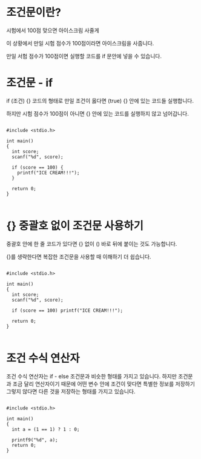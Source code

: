 # 조건문이란?

시험에서 100점 맞으면 아이스크림 사줄게

이 상황에서 만일 시험 점수가 100점이라면 아이스크림을 사줍니다.

만일 서험 점수가 100점이면 실행할 코드를 if 문안에 넣을 수 있습니다.

# 조건문 - if

if (조건) {} 코드의 형태로 만일 조건이 옳다면 (true) {} 안에 있는 코드들 실행합니다.

하지만 시험 점수가 100점이 아니면 {} 안에 있는 코드를 실행하지 않고 넘어갑니다.

<pre>
<code>
#include &lt;stdio.h>

int main()
{
  int score;
  scanf("%d", score);

  if (score == 100) {
    printf("ICE CREAM!!!");
  }

  return 0;
}
</code>
</pre>

# {} 중괄호 없이 조건문 사용하기

중괄호 안에 한 줄 코드가 있다면 {} 없이 () 바로 뒤에 붙이는 것도 가능합니다.

{}를 생략한다면 복잡한 조건문을 사용할 때 이해하기 더 쉽습니다.

<pre>
<code>
#include &lt;stdio.h>

int main()
{
  int score;
  scanf("%d", score);

  if (score == 100) printf("ICE CREAM!!!");

  return 0;
}
</code>
</pre>

# 조건 수식 연산자

조건 수식 연산자는 if - else 조건문과 비슷한 형태를 가지고 있습니다. 하지만 조건문과 조금 달리 연산자이기 때문에 어떤 변수 안에 조건이 맞다면 특별한 정보를 저장하기 그렇지 않다면 다른 것을 저장하는 형태를 가지고 있습니다.

<pre>
<code>
#include &lt;stdio.h>

int main()
{
  int a = (1 == 1) ? 1 : 0;

  printf9("%d", a);
  return 0;
}
</code>
</pre>
